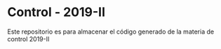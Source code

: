 # Control - 2019-II

Este repositorio es para almacenar el código generado de la materia de control 2019-II
